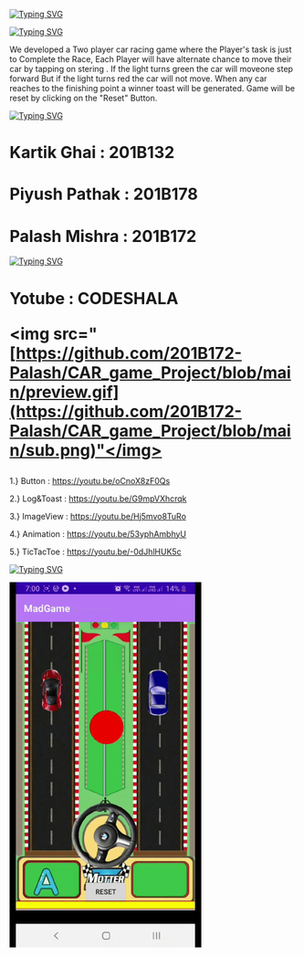 [![Typing SVG](https://readme-typing-svg.herokuapp.com?size=40&color=4C8AF7&lines=Two+Player+Car+Race+Game+%5BAndroid%5D)](https://git.io/typing-svg)

[![Typing SVG](https://readme-typing-svg.herokuapp.com?lines=Project+Description)](https://git.io/typing-svg)

We developed a Two player car racing game where the Player's task is just to Complete the  Race,
Each Player will have alternate chance to move their car by tapping on stering .
If the light turns green the car will moveone step forward But if the light turns red the car will not move.
When any car reaches to the finishing point a winner toast will be generated. 
Game will be reset by clicking on the "Reset" Button.

[![Typing SVG](https://readme-typing-svg.herokuapp.com?color=49F750&lines=Contributors)](https://git.io/typing-svg)

# Kartik Ghai   : 201B132
# Piyush Pathak : 201B178
# Palash Mishra : 201B172

[![Typing SVG](https://readme-typing-svg.herokuapp.com?color=F72118&lines=References)](https://git.io/typing-svg)

# Yotube : CODESHALA <p><img src="[https://github.com/201B172-Palash/CAR_game_Project/blob/main/preview.gif](https://github.com/201B172-Palash/CAR_game_Project/blob/main/sub.png)"</img></p>

1.} Button     : https://youtu.be/oCnoX8zF0Qs

2.} Log&Toast  : https://youtu.be/G9mpVXhcrqk

3.} ImageView  : https://youtu.be/Hj5mvo8TuRo

4.} Animation  : https://youtu.be/53yphAmbhyU

5.} TicTacToe  : https://youtu.be/-0dJhlHUK5c


[![Typing SVG](https://readme-typing-svg.herokuapp.com?size=40&color=EFF72C&lines=Game+Preview+%3A)](https://git.io/typing-svg)

<p><img src="https://github.com/201B172-Palash/CAR_game_Project/blob/main/preview.gif"</img></p>
